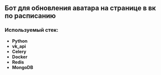 ## Бот для обновления аватара на странице в вк по расписанию

### Используемый стек:
* **Python** 
* **vk_api**
* **Celery**
* **Docker**
* **Redis**
* **MongoDB**

